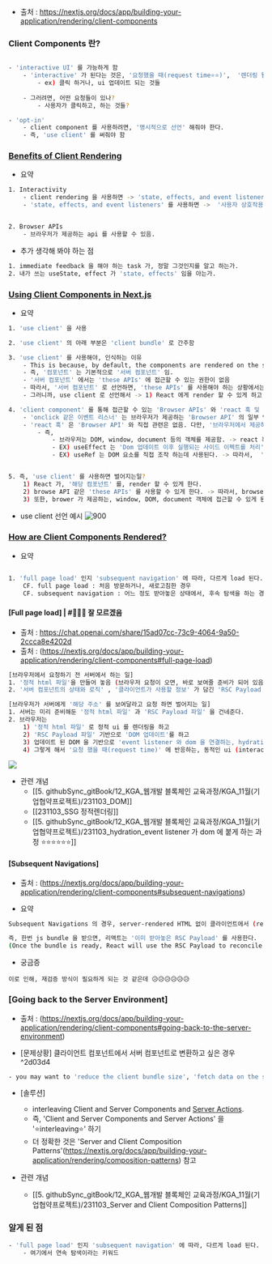 


- 출처 : https://nextjs.org/docs/app/building-your-application/rendering/client-components




### Client Components 란? 
``` bash

- 'interactive UI' 를 가능하게 함 
	- 'interactive' 가 된다는 것은, '요청했을 때(request time⭐⭐)',  '렌더링 될 수 있다.'  (can be rendered on the client at request time.) 
		- ex) 클릭 하거나, ui 업데이트 되는 것들 
	
	- 그러려면, 어떤 요청들이 있나? 
		- 사용자가 클릭하고, 하는 것들? 

- 'opt-in'
	- client component 를 사용하려면, '명시적으로 선언' 해줘야 한다. 
	- 즉, 'use client' 를 써줘야 함 

```




### [Benefits of Client Rendering](https://nextjs.org/docs/app/building-your-application/rendering/client-components#benefits-of-client-rendering)

- 요약 
``` bash
1. Interactivity
	- client rendering 을 사용하면 -> 'state, effects, and event listeners' 를 사용할 수 있음. 
	- 'state, effects, and event listeners' 를 사용하면 ->  '사용자 상호작용' 또는 '업데이트 해야 하는 UI' 에 대해서, '즉각적인 반응(immediate feedback)' 을 해줄 수 있음. (they can provide immediate feedback to the user and update the UI.)


2. Browser APIs
	- 브라우저가 제공하는 api 를 사용할 수 있음. 

```



- 추가 생각해 봐야 하는 점 
``` bash
1. immediate feedback 을 해야 하는 task 가, 정말 그것인지를 알고 하는가. 
2. 내가 쓰는 useState, effect 가 'state, effects' 임을 아는가. 
```




###  [Using Client Components in Next.js](https://nextjs.org/docs/app/building-your-application/rendering/client-components#using-client-components-in-nextjs)

- 요약
``` bash
1. 'use client' 을 사용 

2. 'use client' 의 아래 부분은 'client bundle' 로 간주함 

3. 'use client' 를 사용해야, 인식하는 이유 
	- This is because, by default, the components are rendered on the server where these APIs are not available.
	- 즉, '컴포넌트' 는 기본적으로 '서버 컴포넌트' 임. 
	- '서버 컴포넌트' 에서는 'these APIs' 에 접근할 수 있는 권한이 없음 
	- 따라서, '서버 컴포넌트' 로 선언하면, 'these APIs' 를 사용해야 하는 상황에서는 오류가 발생하게 됨. 
	- 그러니까, use client 로 선언해서 -> 1) React 에게 render 할 수 있게 하고 2) APIs 를 사용할 수 있게(available) 해야 함

4. 'client component' 를 통해 접근할 수 있는 'Browser APIs' 와 'react 훅 및 onclick 같은 이벤트 리스너의 관계'
	- 'onclick 같은 이벤트 리스너' 는 브라우저가 제공하는 'Browser API' 의 일부 임 -> 따라서, 브라우저(클라이언트) 에게 도달해야 실행되는 것 임. -> 따라서, 리액트에게 렌더링을 맡겨서, 클라이언트 렌더링을 하면 됨 
	- 'react 훅' 은 'Browser API' 와 직접 관련은 없음. 다만, '브라우저에서 제공하는!' 'js 환경 내에서 동작함'
		- 즉, 
			- 브라우저는 DOM, window, document 등의 객체를 제공함. -> react 훅 들중 일부는, 해당 객체에 의존해서 작동함 -> 따라서, react 훅이 포함된 컴포넌트는 '클라이언트 렌더링' 이 되어야 제대로 동작함 ⭐⭐⭐⭐⭐ 
			- EX) useEffect 는 'Dom 업데이트 이후 실행되는 사이드 이펙트를 처리' 하므로, 'DOM 요소 데이터에 접근' 할 수 있는 '브라우저 환경' 이어야 제대로 작동한다. 
			- EX) useRef 는 DOM 요소를 직접 조작 하는데 사용된다. -> 따라서,  '브라우저 환경' 이어야 제대로 동작. 


5. 즉, 'use client' 를 사용하면 벌어지는일? 
	1) React 가, '해당 컴포넌트' 를, render 할 수 있게 한다. 
	2) browse API 같은 'these APIs' 를 사용할 수 있게 한다. -> 따라서, browse API 에 포함되는 onclick 이벤트 리스너가 포함된 컴포넌트가 정상작동 한다. 
	3) 또한, brower 가 제공하는, window, DOM, document 객체에 접근할 수 있게 된다. -> 따라서, DOM 처리 이후를 업데이트 하는 useEffect 등 다양한 훅들을 포함한 컴포넌트가 정상작동한다. 


```


- use client 선언 예시 
![900](https://i.imgur.com/W8ObcWw.png )






### [How are Client Components Rendered?](https://nextjs.org/docs/app/building-your-application/rendering/client-components#how-are-client-components-rendered)


- 요약 
``` bash

1. 'full page load' 인지 'subsequent navigation' 에 따라, 다르게 load 된다. | ⭐⭐⭐⭐⭐ 몰랐었음 
	CF. full page load : 처음 방문하거나, 새로고침한 경우 
	CF. subsequent navigation : 어느 정도 받아놓은 상태에서, 후속 탐색을 하는 경우

```


#### [Full page load] | #📛📛📛 잘 모르겠음 

- 출처 : https://chat.openai.com/share/15ad07cc-73c9-4064-9a50-2ccca8e4202d
- 출처 : (https://nextjs.org/docs/app/building-your-application/rendering/client-components#full-page-load)

``` bash
[브라우저에서 요청하기 전 서버에서 하는 일]
1. '정적 html 파일'을 만들어 놓음 (브라우저 요청이 오면, 바로 보여줄 준비가 되어 있음)
2. '서버 컴포넌트의 상태와 로직' , '클라이언트가 사용할 정보' 가 담긴 'RSC Payload 파일' 을 미리 준비해둠

[브라우저가 서버에게 '해당 주소' 를 보여달라고 요청 하면 벌어지는 일]
1. 서버는 미리 준비해둔 '정적 html 파일' 과 'RSC Payload 파일' 을 건네준다. 
2. 브라우저는 
	1) '정적 html 파일' 로 정적 ui 를 렌더링을 하고 
	2) 'RSC Payload 파일' 기반으로 'DOM 업데이트'를 하고 
	3) 업데이트 된 DOM 을 기반으로 'event listener 와 dom 을 연결하는, hydration 작업'을 수행한다. 
	4) 그렇게 해서 '요청 했을 때(request time)' 에 반응하는, 동적인 ui (interactive ui) 가 렌더링 된다. ex) '버튼 클릭, ui 즉시 업데이트'  
```


![](https://i.imgur.com/WwgTX2T.png)





- 관련 개념 
	- [[5. githubSync_gitBook/12_KGA_웹개발 블록체인 교육과정/KGA_11월(기업협약프로젝트)/231103_DOM]]
	- [[231103_SSG 정적렌더링]]
	- [[5. githubSync_gitBook/12_KGA_웹개발 블록체인 교육과정/KGA_11월(기업협약프로젝트)/231103_hydration_event listener 가 dom 에 붙게 하는 과정 ⭐⭐⭐⭐⭐⭐]]





####  [Subsequent Navigations]
- 출처 : (https://nextjs.org/docs/app/building-your-application/rendering/client-components#subsequent-navigations)

- 요약 
``` bash
Subsequent Navigations 의 경우, server-rendered HTML 없이 클라이언트에서 (rendered entirely on the client) 렌더 된다. 

즉, 한번 js bundle 을 받으면, 리액트는 '이미 받아놓은 RSC Payload' 를 사용한다. 
(Once the bundle is ready, React will use the RSC Payload to reconcile the Client and Server Component trees, and update the DOM.)
```


- 궁금증 
```
이로 인해, 재검증 방식이 필요하게 되는 것 같은데 😥😥😥😥😥😥 
```



### [Going back to the Server Environment]
- 출처 : (https://nextjs.org/docs/app/building-your-application/rendering/client-components#going-back-to-the-server-environment)


- [문제상황] 클라이언트 컴포넌트에서 서버 컴포넌트로 변환하고 싶은 경우 ^2d03d4
``` bash
- you may want to 'reduce the client bundle size', 'fetch data on the server', or 'use an API that is only available on the server'.
```

- [솔루션]
	- interleaving Client and Server Components and [Server Actions](https://nextjs.org/docs/app/building-your-application/data-fetching/forms-and-mutations).
	- 즉, 'Client and Server Components and Server Actions' 을 '⭐interleaving⭐' 하기
	- 더 정확한 것은 'Server and Client Composition Patterns'(https://nextjs.org/docs/app/building-your-application/rendering/composition-patterns) 참고 

- 관련 개념 
	- [[5. githubSync_gitBook/12_KGA_웹개발 블록체인 교육과정/KGA_11월(기업협약프로젝트)/231103_Server and Client Composition Patterns]]



### 알게 된 점
``` bash
- 'full page load' 인지 'subsequent navigation' 에 따라, 다르게 load 된다. | ⭐⭐⭐⭐⭐ 몰랐었음 
	- 여기에서 연속 탐색이라는 키워드 


```

